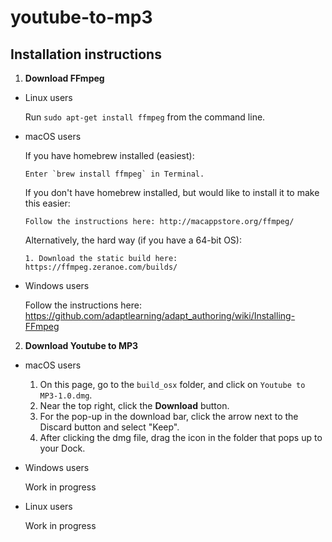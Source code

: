 # youtube-to-mp3 

## Installation instructions

1. __Download FFmpeg__
  * Linux users

      Run `sudo apt-get install ffmpeg` from the command line.

  * macOS users

      If you have homebrew installed (easiest):

        Enter `brew install ffmpeg` in Terminal.
      
      If you don't have homebrew installed, but would like to install it to make this easier:

        Follow the instructions here: http://macappstore.org/ffmpeg/

      Alternatively, the hard way (if you have a 64-bit OS):

        1. Download the static build here: https://ffmpeg.zeranoe.com/builds/

  * Windows users

      Follow the instructions here: https://github.com/adaptlearning/adapt_authoring/wiki/Installing-FFmpeg

2. __Download Youtube to MP3__
  * macOS users
    
      1. On this page, go to the `build_osx` folder, and click on `Youtube to MP3-1.0.dmg`.
      2. Near the top right, click the __Download__ button.
      3. For the pop-up in the download bar, click the arrow next to the Discard button and select "Keep".
      4. After clicking the dmg file, drag the icon in the folder that pops up to your Dock.

  * Windows users

      Work in progress

  * Linux users
  
      Work in progress